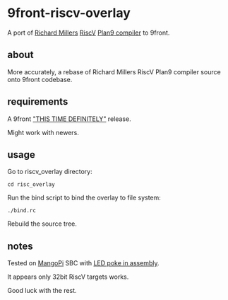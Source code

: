 # 9front-riscv-overlay
A port of [Richard Millers](http://9p.io/sources/contrib/miller/) [RiscV](http://9p.io/sources/contrib/miller/riscv.tar) [Plan9 compiler](https://www.youtube.com/watch?v=LHJqdXGb0uc) to 9front.

## about

More accurately, a rebase of Richard Millers RiscV Plan9 compiler source onto 9front codebase.

## requirements

A 9front ["THIS TIME DEFINITELY"](https://9front.org/releases/2025/01/19/0/) release.

Might work with newers.

## usage

Go to riscv_overlay directory:

`cd risc_overlay`

Run the bind script to bind the overlay to file system:

`./bind.rc`

Rebuild the source tree.

## notes

Tested on [MangoPi](https://mangopi.org/mqpro) SBC with [LED poke in assembly](https://github.com/Nailim/LanguageTestingPlayground/tree/master/RV/mango-pi/poke-led-baremetal-c-plan9).

It appears only 32bit RiscV targets works.

Good luck with the rest.
